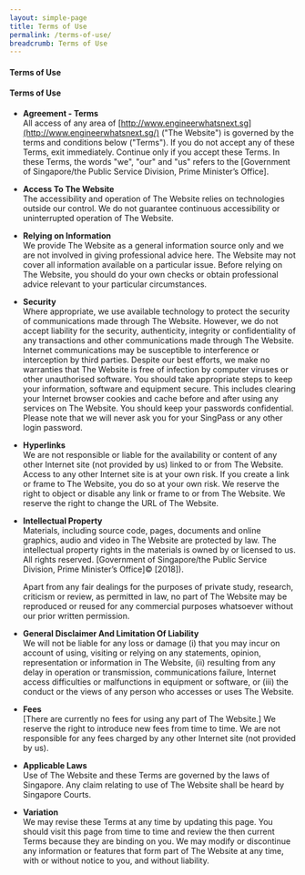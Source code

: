 ```yaml
---
layout: simple-page
title: Terms of Use
permalink: /terms-of-use/
breadcrumb: Terms of Use
---
```

#### **Terms of Use**


#### **Terms of Use**

-   **Agreement - Terms**   
    All access of any area of [http://www.engineerwhatsnext.sg](http://www.engineerwhatsnext.sg/) ("The Website") is governed by the terms and conditions below ("Terms"). If you do not accept any of these Terms, exit immediately. Continue only if you accept these Terms. In these Terms, the words "we", "our" and "us" refers to the [Government of Singapore/the Public Service Division, Prime Minister’s Office].
    
    
-   **Access To The Website**    
    The accessibility and operation of The Website relies on technologies outside our control. We do not guarantee continuous accessibility or uninterrupted operation of The Website.
    
    
-   **Relying on Information**    
    We provide The Website as a general information source only and we are not involved in giving professional advice here. The Website may not cover all information available on a particular issue. Before relying on The Website, you should do your own checks or obtain professional advice relevant to your particular circumstances.
    
    
-   **Security**    
    Where appropriate, we use available technology to protect the security of communications made through The Website. However, we do not accept liability for the security, authenticity, integrity or confidentiality of any transactions and other communications made through The Website. Internet communications may be susceptible to interference or interception by third parties. Despite our best efforts, we make no warranties that The Website is free of infection by computer viruses or other unauthorised software. You should take appropriate steps to keep your information, software and equipment secure. This includes clearing your Internet browser cookies and cache before and after using any services on The Website. You should keep your passwords confidential. Please note that we will never ask you for your SingPass or any other login password.
    
    
-   **Hyperlinks**    
    We are not responsible or liable for the availability or content of any other Internet site (not provided by us) linked to or from The Website. Access to any other Internet site is at your own risk. If you create a link or frame to The Website, you do so at your own risk. We reserve the right to object or disable any link or frame to or from The Website. We reserve the right to change the URL of The Website.
    
    
-   **Intellectual Property**    
    Materials, including source code, pages, documents and online graphics, audio and video in The Website are protected by law. The intellectual property rights in the materials is owned by or licensed to us. All rights reserved. [Government of Singapore/the Public Service Division, Prime Minister’s Office]© [2018]).
    
    Apart from any fair dealings for the purposes of private study, research, criticism or review, as permitted in law, no part of The Website may be reproduced or reused for any commercial purposes whatsoever without our prior written permission.
    
    
-   **General Disclaimer And Limitation Of Liability**<br>
    We will not be liable for any loss or damage (i) that you may incur on account of using, visiting or relying on any statements, opinion, representation or information in The Website, (ii) resulting from any delay in operation or transmission, communications failure, Internet access difficulties or malfunctions in equipment or software, or (iii) the conduct or the views of any person who accesses or uses The Website.
    
    
-   **Fees**<br>
    [There are currently no fees for using any part of The Website.] We reserve the right to introduce new fees from time to time. We are not responsible for any fees charged by any other Internet site (not provided by us).
    
    
-   **Applicable Laws**<br>
    Use of The Website and these Terms are governed by the laws of Singapore. Any claim relating to use of The Website shall be heard by Singapore Courts.
    
    
-   **Variation**<br>
    We may revise these Terms at any time by updating this page. You should visit this page from time to time and review the then current Terms because they are binding on you. We may modify or discontinue any information or features that form part of The Website at any time, with or without notice to you, and without liability.

